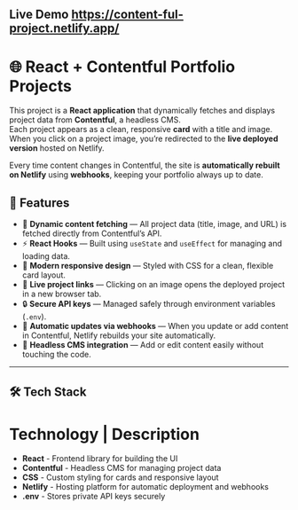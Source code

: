  ## Live Demo  https://content-ful-project.netlify.app/

# 🌐 React + Contentful Portfolio Projects

This project is a **React application** that dynamically fetches and displays project data from **Contentful**, a headless CMS.  
Each project appears as a clean, responsive **card** with a title and image.  
When you click on a project image, you’re redirected to the **live deployed version** hosted on Netlify.  

Every time content changes in Contentful, the site is **automatically rebuilt on Netlify** using **webhooks**, keeping your portfolio always up to date.


## 🚀 Features

- 🧩 **Dynamic content fetching** — All project data (title, image, and URL) is fetched directly from Contentful’s API.
- ⚡ **React Hooks** — Built using `useState` and `useEffect` for managing and loading data.
- 🎨 **Modern responsive design** — Styled with CSS for a clean, flexible card layout.
- 🔗 **Live project links** — Clicking on an image opens the deployed project in a new browser tab.
- 🔒 **Secure API keys** — Managed safely through environment variables (`.env`).
- 🔁 **Automatic updates via webhooks** — When you update or add content in Contentful, Netlify rebuilds your site automatically.
- 💾 **Headless CMS integration** — Add or edit content easily without touching the code.

---

## 🛠️ Tech Stack

# Technology | Description 

 - **React** - Frontend library for building the UI 
 - **Contentful** -  Headless CMS for managing project data 
 - **CSS** - Custom styling for cards and responsive layout 
 - **Netlify** - Hosting platform for automatic deployment and webhooks 
 - **.env** - Stores private API keys securely 


